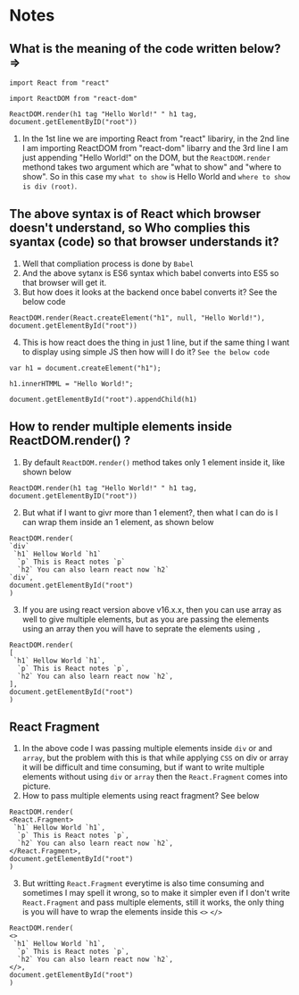 # Notes

## What is the meaning of the code written below? =>
 
```
import React from "react"

import ReactDOM from "react-dom"

ReactDOM.render(h1 tag "Hello World!" " h1 tag, document.getElementByID("root")) 
```

1. In the 1st line we are importing React from "react" libariry, in the 2nd line I am importing ReactDOM from "react-dom" libarry and the 3rd line I am just appending "Hello World!" on the DOM, but the `ReactDOM.render` methond takes two argument which are "what to show" and "where to show". So in this case my `what to show` is Hello World and `where to show is div (root)`.

## The above syntax is of React which browser doesn't understand, so Who complies this syantax (code) so that browser understands it?

1. Well that compliation process is done by `Babel`
2. And the above sytanx is ES6 syntax which babel converts into ES5 so that browser will get it.
3. But how does it looks at the backend once babel converts it? See the below code
```
ReactDOM.render(React.createElement("h1", null, "Hello World!"), document.getElementById("root"))
```
4. This is how react does the thing in just 1 line, but if the same thing I want to display using simple JS then how will I do it? `See the below code`

```
var h1 = document.createElement("h1");

h1.innerHTMML = "Hello World!";

document.getElementById("root").appendChild(h1)
 ```
## How to render multiple elements inside ReactDOM.render() ?
1. By default `ReactDOM.render()` method takes only 1 element inside it, like shown below
```
ReactDOM.render(h1 tag "Hello World!" " h1 tag, document.getElementByID("root")) 
```
2. But what if I want to givr more than 1 element?, then what I can do is I can wrap them inside an 1 element, as shown below
```
ReactDOM.render(
`div` 
 `h1` Hellow World `h1`
  `p` This is React notes `p`
  `h2` You can also learn react now `h2`
`div`,
document.getElementById("root")
) 
```
3. If you are using react version above v16.x.x, then you can use array as well to give multiple elements, but as you are passing the elements using an array then you will have to seprate the elements using `,`
```
ReactDOM.render(
[ 
 `h1` Hellow World `h1`,
  `p` This is React notes `p`,
  `h2` You can also learn react now `h2`,
],
document.getElementById("root")
) 
```
## React Fragment

1. In the above code I was passing multiple elements inside `div` or and `array`, but the problem with this is that while applying `CSS` on div or array it will be difficult and time consuming, but if want to write multiple elements without using `div` or `array` then the `React.Fragment` comes into picture.
2. How to pass multiple elements using react fragment? See below
```
ReactDOM.render(
<React.Fragment>
 `h1` Hellow World `h1`,
  `p` This is React notes `p`,
  `h2` You can also learn react now `h2`,
</React.Fragment>,
document.getElementById("root")
) 
```
3. But writting `React.Fragment` everytime is also time consuming and sometimes I may spell it wrong, so to make it simpler even if I don't write `React.Fragment` and pass multiple elements, still it works, the only thing is you will have to wrap the elements inside this `<>` `</>`
```
ReactDOM.render(
<>
 `h1` Hellow World `h1`,
  `p` This is React notes `p`,
  `h2` You can also learn react now `h2`,
</>,
document.getElementById("root")
) 
```
